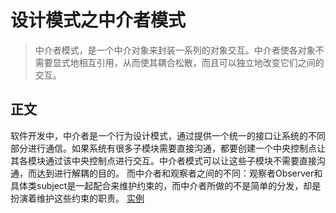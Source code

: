 # 设计模式之中介者模式

> 中介者模式，是一个中介对象来封装一系列的对象交互。中介者使各对象不需要显式地相互引用，从而使其耦合松散，而且可以独立地改变它们之间的交互。

## 正文
软件开发中，中介者是一个行为设计模式，通过提供一个统一的接口让系统的不同部分进行通信。如果系统有很多子模块需要直接沟通，都要创建一个中央控制点让其各模块通过该中央控制点进行交互。中介者模式可以让这些子模块不需要直接沟通，而达到进行解耦的目的。
而中介者和观察者之间的不同：观察者Observer和具体类subject是一起配合来维护约束的，而中介者所做的不是简单的分发，却是扮演着维护这些约束的职责。
<a href="http://runjs.cn/detail/mq5niewg">实例</a>
